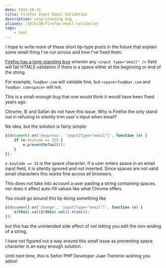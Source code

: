 ```yaml
---
date: 2015-10-31
title: Firefox Input Email Validation
description: Long-standing bug
aliases: /2015/10/firefox-email-validation
tags:
    - html
---
```


I hope to write more of these short tip-type posts in the future that explain
some small thing I've run across and how I've fixed them.

[Firefox has a long-standing bug](https://bugzilla.mozilla.org/show_bug.cgi?id=726758)
wherein any `<input type="email" />` field will fail HTML5 validation if there is a space
either at the beginning or end of the string.

For example, `foo@bar.com` will validate fine, but `<space>foo@bar.com` and `foo@bar.com<space>` will not.

This is a small-enough bug that one would think it would have been fixed years ago.

Chrome, IE and Safari do not have this issue. Why is Firefox the only stand out in refusing to silently
trim user's input when email?

No idea, but the solution is fairly simple:

```javascript
$(document).on('keypress', 'input[type="email"]', function (e) {
    if (e.keyCode == 32) {
        e.preventDefault();
    }
});
```

`e.keyCode == 32` is the space character. If a user enters space in an email input field,
it is silently ignored and not inserted. Since spaces are not valid email characters this
works fine across all browsers.

This does not take into account a user pasting a string containing spaces, nor does it
affect auto-fill values like what Chrome offers.

You could go around this by doing something like

```javascript
$(document).on('change', 'input[type="email"]', function (e) {
    $(this).val($(this).val().trim());
});
```

but this has the unintended side effect of not letting you edit the non-ending of a string.

I have not figured out a way around this small issue as preventing space character is an easy
enough solution.

Until next time, this is Señor PHP Developer Juan Treminio wishing you adios!
